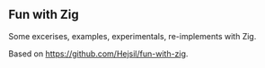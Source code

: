 Fun with Zig
------------

Some excerises, examples, experimentals, re-implements with Zig.

Based on https://github.com/Hejsil/fun-with-zig.